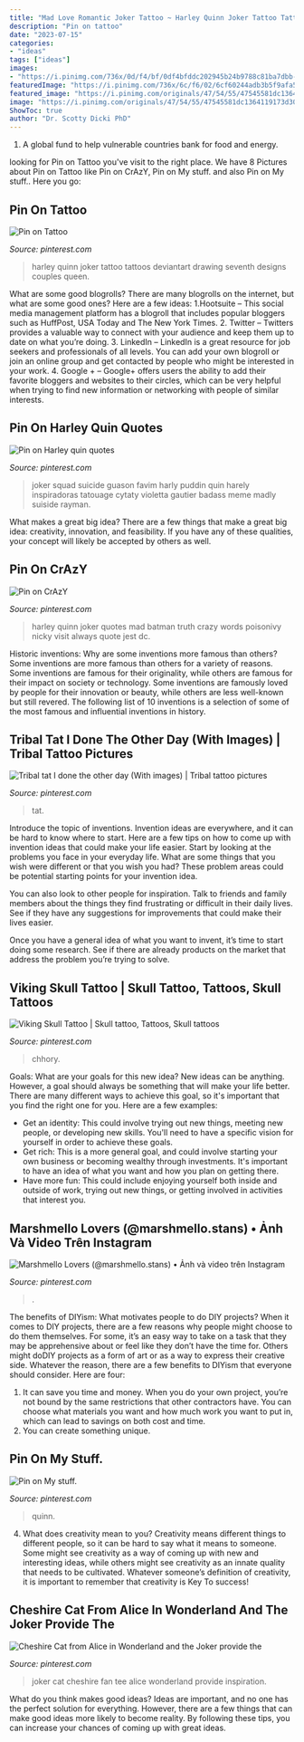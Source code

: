 ```yaml
---
title: "Mad Love Romantic Joker Tattoo ~ Harley Quinn Joker Tattoo Tattoos Deviantart Drawing Seventh Designs Couples Queen"
description: "Pin on tattoo"
date: "2023-07-15"
categories:
- "ideas"
tags: ["ideas"]
images:
- "https://i.pinimg.com/736x/0d/f4/bf/0df4bfddc202945b24b9788c81ba7dbb--joker-quotes-harley-quinn-quotes-love.jpg"
featuredImage: "https://i.pinimg.com/736x/6c/f6/02/6cf60244adb3b5f9afa573e2552530fd--tee-design-the-joker.jpg"
featured_image: "https://i.pinimg.com/originals/47/54/55/47545581dc1364119173d30bccc72c38.jpg"
image: "https://i.pinimg.com/originals/47/54/55/47545581dc1364119173d30bccc72c38.jpg"
ShowToc: true
author: "Dr. Scotty Dicki PhD"
---
```



1. A global fund to help vulnerable countries bank for food and energy.

	

		
looking for Pin on Tattoo you've visit to the right place. We have 8 Pictures about Pin on Tattoo like Pin on CrAzY, Pin on My stuff. and also Pin on My stuff.. Here you go:
		
    
## Pin On Tattoo

<img loading=lazy src="https://i.pinimg.com/originals/47/54/55/47545581dc1364119173d30bccc72c38.jpg" onerror="this.onerror=null;this.src='https://tse3.mm.bing.net/th?id=OIP.5o6mbW5W1ycB7rx9aToY_gAAAA&amp;pid=15.1';" alt="Pin on Tattoo">

_Source: pinterest.com_

>harley quinn joker tattoo tattoos deviantart drawing seventh designs couples queen. 

	

What are some good blogrolls?
There are many blogrolls on the internet, but what are some good ones? Here are a few ideas: 1.Hootsuite – This social media management platform has a blogroll that includes popular bloggers such as HuffPost, USA Today and The New York Times. 
2. Twitter – Twitters provides a valuable way to connect with your audience and keep them up to date on what you’re doing. 
3. LinkedIn – LinkedIn is a great resource for job seekers and professionals of all levels. You can add your own blogroll or join an online group and get contacted by people who might be interested in your work. 
4. Google + – Google+ offers users the ability to add their favorite bloggers and websites to their circles, which can be very helpful when trying to find new information or networking with people of similar interests.

    
## Pin On Harley Quin Quotes

<img loading=lazy src="https://i.pinimg.com/originals/00/3a/ef/003aefccc5137af253971ab2021525fe.jpg" onerror="this.onerror=null;this.src='https://tse1.mm.bing.net/th?id=OIP.XLs3F2MhBMrU-YPOcFERGQHaEt&amp;pid=15.1';" alt="Pin on Harley quin quotes">

_Source: pinterest.com_

>joker squad suicide guason favim harly puddin quin harely inspiradoras tatouage cytaty violetta gautier badass meme madly suiside rayman. 

	

What makes a great big idea?
There are a few things that make a great big idea: creativity, innovation, and feasibility. If you have any of these qualities, your concept will likely be accepted by others as well.

    
## Pin On CrAzY

<img loading=lazy src="https://i.pinimg.com/736x/0d/f4/bf/0df4bfddc202945b24b9788c81ba7dbb--joker-quotes-harley-quinn-quotes-love.jpg" onerror="this.onerror=null;this.src='https://tse4.mm.bing.net/th?id=OIP.Ncz7EJjlclnaj19dDCpzCwHaHb&amp;pid=15.1';" alt="Pin on CrAzY">

_Source: pinterest.com_

>harley quinn joker quotes mad batman truth crazy words poisonivy nicky visit always quote jest dc. 

	

Historic inventions: Why are some inventions more famous than others?
Some inventions are more famous than others for a variety of reasons. Some inventions are famous for their originality, while others are famous for their impact on society or technology. Some inventions are famously loved by people for their innovation or beauty, while others are less well-known but still revered. 
The following list of 10 inventions is a selection of some of the most famous and influential inventions in history.

    
## Tribal Tat I Done The Other Day (With Images) | Tribal Tattoo Pictures

<img loading=lazy src="https://i.pinimg.com/474x/43/5c/80/435c80eed2eb4f052ade9db4599853b1--im-done-tat.jpg" onerror="this.onerror=null;this.src='https://tse4.mm.bing.net/th?id=OIP.5OrnHxsY1am-bE_02v6t6AAAAA&amp;pid=15.1';" alt="Tribal tat I done the other day (With images) | Tribal tattoo pictures">

_Source: pinterest.com_

>tat. 

	

Introduce the topic of inventions.
Invention ideas are everywhere, and it can be hard to know where to start. Here are a few tips on how to come up with invention ideas that could make your life easier.
Start by looking at the problems you face in your everyday life. What are some things that you wish were different or that you wish you had? These problem areas could be potential starting points for your invention idea.

You can also look to other people for inspiration. Talk to friends and family members about the things they find frustrating or difficult in their daily lives. See if they have any suggestions for improvements that could make their lives easier.

Once you have a general idea of what you want to invent, it’s time to start doing some research. See if there are already products on the market that address the problem you’re trying to solve.

    
## Viking Skull Tattoo | Skull Tattoo, Tattoos, Skull Tattoos

<img loading=lazy src="https://i.pinimg.com/originals/61/e7/f4/61e7f429bd31a52db725a1ae286a37e3.jpg" onerror="this.onerror=null;this.src='https://tse3.mm.bing.net/th?id=OIP.u1iZ2ou4Te1SExt1xefODwHaJQ&amp;pid=15.1';" alt="Viking Skull Tattoo | Skull tattoo, Tattoos, Skull tattoos">

_Source: pinterest.com_

>chhory. 

	

Goals: What are your goals for this new idea?
New ideas can be anything. However, a goal should always be something that will make your life better. There are many different ways to achieve this goal, so it's important that you find the right one for you. Here are a few examples: 
- Get an identity: This could involve trying out new things, meeting new people, or developing new skills. You'll need to have a specific vision for yourself in order to achieve these goals. 
- Get rich: This is a more general goal, and could involve starting your own business or becoming wealthy through investments. It's important to have an idea of what you want and how you plan on getting there. 
- Have more fun: This could include enjoying yourself both inside and outside of work, trying out new things, or getting involved in activities that interest you.

    
## Marshmello Lovers (@marshmello.stans) • Ảnh Và Video Trên Instagram

<img loading=lazy src="https://i.pinimg.com/736x/4b/ee/d9/4beed998877f0239beb45f3e63138cee.jpg" onerror="this.onerror=null;this.src='https://tse1.mm.bing.net/th?id=OIP.7jh9X5JoVFuXSIBxCNE6agHaHa&amp;pid=15.1';" alt="Marshmello Lovers (@marshmello.stans) • Ảnh và video trên Instagram">

_Source: pinterest.com_

>. 

	

The benefits of DIYism: What motivates people to do DIY projects?
When it comes to DIY projects, there are a few reasons why people might choose to do them themselves. For some, it’s an easy way to take on a task that they may be apprehensive about or feel like they don’t have the time for. Others might doDIY projects as a form of art or as a way to express their creative side. Whatever the reason, there are a few benefits to DIYism that everyone should consider. Here are four: 
1) It can save you time and money. When you do your own project, you’re not bound by the same restrictions that other contractors have. You can choose what materials you want and how much work you want to put in, which can lead to savings on both cost and time. 
2) You can create something unique.

    
## Pin On My Stuff.

<img loading=lazy src="https://i.pinimg.com/originals/8d/f1/43/8df1437671843b152e2eb1e44875b201.jpg" onerror="this.onerror=null;this.src='https://tse3.mm.bing.net/th?id=OIP.2rSEjYudkCzTgdlL3hqXlQAAAA&amp;pid=15.1';" alt="Pin on My stuff.">

_Source: pinterest.com_

>quinn. 

	

4. What does creativity mean to you?
Creativity means different things to different people, so it can be hard to say what it means to someone. Some might see creativity as a way of coming up with new and interesting ideas, while others might see creativity as an innate quality that needs to be cultivated. Whatever someone’s definition of creativity, it is important to remember that creativity is Key To success!

    
## Cheshire Cat From Alice In Wonderland And The Joker Provide The

<img loading=lazy src="https://i.pinimg.com/736x/6c/f6/02/6cf60244adb3b5f9afa573e2552530fd--tee-design-the-joker.jpg" onerror="this.onerror=null;this.src='https://tse3.mm.bing.net/th?id=OIP.t4QnepIhqGo8-6aY30kw3QHaHa&amp;pid=15.1';" alt="Cheshire Cat from Alice in Wonderland and the Joker provide the">

_Source: pinterest.com_

>joker cat cheshire fan tee alice wonderland provide inspiration. 

	

What do you think makes good ideas?
Ideas are important, and no one has the perfect solution for everything. However, there are a few things that can make good ideas more likely to become reality. By following these tips, you can increase your chances of coming up with great ideas.

